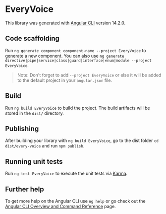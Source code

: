 # EveryVoice

This library was generated with [Angular CLI](https://github.com/angular/angular-cli) version 14.2.0.

## Code scaffolding

Run `ng generate component component-name --project EveryVoice` to generate a new component. You can also use `ng generate directive|pipe|service|class|guard|interface|enum|module --project EveryVoice`.

> Note: Don't forget to add `--project EveryVoice` or else it will be added to the default project in your `angular.json` file.

## Build

Run `ng build EveryVoice` to build the project. The build artifacts will be stored in the `dist/` directory.

## Publishing

After building your library with `ng build EveryVoice`, go to the dist folder `cd dist/every-voice` and run `npm publish`.

## Running unit tests

Run `ng test EveryVoice` to execute the unit tests via [Karma](https://karma-runner.github.io).

## Further help

To get more help on the Angular CLI use `ng help` or go check out the [Angular CLI Overview and Command Reference](https://angular.io/cli) page.
